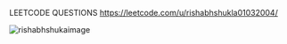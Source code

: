 LEETCODE QUESTIONS 
https://leetcode.com/u/rishabhshukla01032004/



![rishabhshukaimage](https://github.com/user-attachments/assets/13f1555b-c46a-4554-a08e-729836f8e694)
